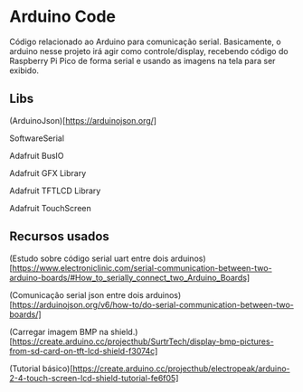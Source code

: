 # Arduino Code

Código relacionado ao Arduino para comunicação serial. Basicamente, o arduino nesse projeto irá agir como controle/display, recebendo código do Raspberry Pi Pico de forma serial e usando as imagens na tela para ser exibido.

## Libs
(ArduinoJson)[https://arduinojson.org/]

SoftwareSerial

Adafruit BusIO

Adafruit GFX Library

Adafruit TFTLCD Library

Adafruit TouchScreen


## Recursos usados
(Estudo sobre código serial uart entre dois arduinos)[https://www.electroniclinic.com/serial-communication-between-two-arduino-boards/#How_to_serially_connect_two_Arduino_Boards]

(Comunicação serial json entre dois arduinos)[https://arduinojson.org/v6/how-to/do-serial-communication-between-two-boards/]

(Carregar imagem BMP na shield.)[https://create.arduino.cc/projecthub/SurtrTech/display-bmp-pictures-from-sd-card-on-tft-lcd-shield-f3074c]

(Tutorial básico)[https://create.arduino.cc/projecthub/electropeak/arduino-2-4-touch-screen-lcd-shield-tutorial-fe6f05]



